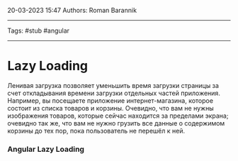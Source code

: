 20-03-2023
15:47
Authors: Roman Barannik
***
Tags: #stub #angular 
***
# Lazy Loading

Ленивая загрузка позволяет уменьшить время загрузки страницы за счет откладывания времени загрузки отдельных частей приложения. Например, вы посещаете приложение интернет-магазина, которое состоит из списка товаров и корзины. Очевидно, что вам не нужны изображения товаров, которые сейчас находится за пределами экрана; очевидно так же, что вам не нужно грузить все данные о содержимом корзины до тех пор, пока пользователь не перешёл к ней.

### Angular Lazy Loading





